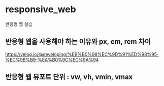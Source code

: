 # responsive_web
반응형 웹 실습

## 반응형 웹을 사용해야 하는 이유와 px, em, rem 차이
https://velog.io/@developing/%EB%B0%98%EC%9D%91%ED%98%95-%EC%9B%B9-%EA%B0%9C%EC%9A%94

## 반응형 웹 뷰포트 단위 : vw, vh, vmin, vmax